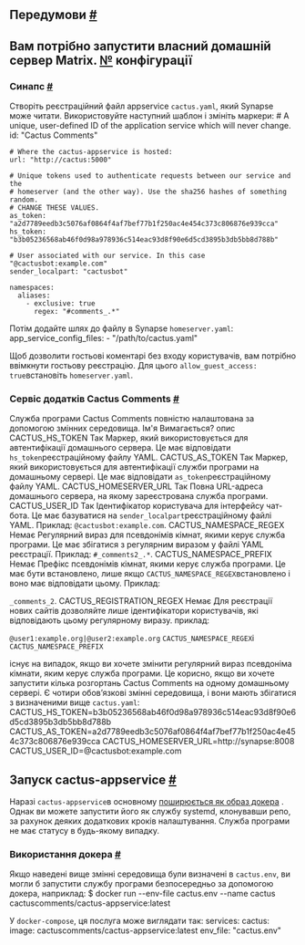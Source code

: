 
Передумови [#](https://cactus.chat/docs/server/self-host/#prerequisites)
------------------------------------------------------------------------
Вам потрібно запустити власний домашній сервер Matrix.
[№](https://cactus.chat/docs/server/self-host/#configuration) конфігурації[](https://cactus.chat/docs/server/self-host/#configuration)
--------------------------------------------------------------------------------------------------------------------------------------
### Синапс [#](https://cactus.chat/docs/server/self-host/#synapse)
Створіть реєстраційний файл appservice `cactus.yaml`, який Synapse може читати. Використовуйте наступний шаблон і змініть маркери:
    # A unique, user-defined ID of the application service which will never change.
    id: "Cactus Comments"
    
    # Where the cactus-appservice is hosted:
    url: "http://cactus:5000"
    
    # Unique tokens used to authenticate requests between our service and the
    # homeserver (and the other way). Use the sha256 hashes of something random.
    # CHANGE THESE VALUES.
    as_token: "a2d7789eedb3c5076af0864f4af7bef77b1f250ac4e454c373c806876e939cca"
    hs_token: "b3b05236568ab46f0d98a978936c514eac93d8f90e6d5cd3895b3db5bb8d788b"
    
    # User associated with our service. In this case "@cactusbot:example.com"
    sender_localpart: "cactusbot"
    
    namespaces:
      aliases:
        - exclusive: true
          regex: "#comments_.*"
    
Потім додайте шлях до файлу в Synapse `homeserver.yaml`:
    app_service_config_files:
      - "/path/to/cactus.yaml"
    
Щоб дозволити гостьові коментарі без входу користувачів, вам потрібно ввімкнути гостьову реєстрацію. Для цього `allow_guest_access: true`встановіть `homeserver.yaml`.

### Сервіс додатків Cactus Comments [#](https://cactus.chat/docs/server/self-host/#cactus-comments-application-service)
Служба програми Cactus Comments повністю налаштована за допомогою змінних середовища.
Ім'я
Вимагається?
опис
CACTUS\_HS\_TOKEN
Так
Маркер, який використовується для автентифікації домашнього сервера. Це має відповідати `hs_token`реєстраційному файлу YAML.
CACTUS\_AS\_TOKEN
Так
Маркер, який використовується для автентифікації служби програми на домашньому сервері. Це має відповідати `as_token`реєстраційному файлу YAML.
CACTUS\_HOMESERVER\_URL
Так
Повна URL-адреса домашнього сервера, на якому зареєстрована служба програми.
CACTUS\_USER\_ID
Так
Ідентифікатор користувача для інтерфейсу чат-бота. Це має базуватися на `sender_localpart`реєстраційному файлі YAML. Приклад: `@cactusbot:example.com`.
CACTUS\_NAMESPACE\_REGEX
Немає
Регулярний вираз для псевдонімів кімнат, якими керує служба програми. Це має збігатися з регулярним виразом у файлі YAML реєстрації. Приклад: `#_comments2_.*`.
CACTUS\_NAMESPACE\_PREFIX
Немає
Префікс псевдонімів кімнат, якими керує служба програми. Це має бути встановлено, лише якщо `CACTUS_NAMESPACE_REGEX`встановлено і воно має відповідати цьому. Приклад: 

`_comments_2`.
CACTUS\_REGISTRATION\_REGEX
Немає
Для реєстрації нових сайтів дозволяйте лише ідентифікатори користувачів, які відповідають цьому регулярному виразу. приклад:

`@user1:example.org|@user2:example.org`
`CACTUS_NAMESPACE_REGEX`і `CACTUS_NAMESPACE_PREFIX`

існує на випадок, якщо ви хочете змінити регулярний вираз псевдоніма кімнати, яким керує служба програми. Це корисно, якщо ви хочете запустити кілька розгортань Cactus Comments на одному домашньому сервері.
Є чотири обов’язкові змінні середовища, і вони мають збігатися з визначеними вище `cactus.yaml`:
    CACTUS_HS_TOKEN=b3b05236568ab46f0d98a978936c514eac93d8f90e6d5cd3895b3db5bb8d788b
    CACTUS_AS_TOKEN=a2d7789eedb3c5076af0864f4af7bef77b1f250ac4e454c373c806876e939cca
    CACTUS_HOMESERVER_URL=http://synapse:8008
    CACTUS_USER_ID=@cactusbot:example.com
    
Запуск cactus-appservice [#](https://cactus.chat/docs/server/self-host/#running-cactus-appservice)
--------------------------------------------------------------------------------------------------
Наразі `cactus-appservice`в основному [поширюється як образ докера](https://hub.docker.com/r/cactuscomments/cactus-appservice) . Однак ви можете запустити його як службу systemd, клонувавши репо, за рахунок деяких додаткових кроків налаштування.
Служба програми не має статусу в будь-якому випадку.
### Використання докера [#](https://cactus.chat/docs/server/self-host/#using-docker)
Якщо наведені вище змінні середовища були визначені в `cactus.env`, ви могли б запустити службу програми безпосередньо за допомогою докера, наприклад:
    $ docker run --env-file cactus.env --name cactus cactuscomments/cactus-appservice:latest
    
У `docker-compose`, ця послуга може виглядати так:
    services:
      cactus:
        image: cactuscomments/cactus-appservice:latest
        env_file: "cactus.env"